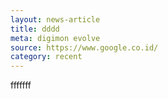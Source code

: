 ```yaml
---
layout: news-article
title: dddd
meta: digimon evolve
source: https://www.google.co.id/
category: recent
---
```


fffffff